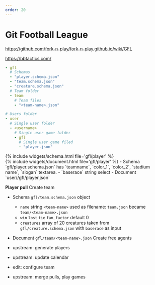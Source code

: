 ```yaml
---
order: 20
---
```


# Git Football League

<https://github.com/fork-n-play/fork-n-play.github.io/wiki/GFL>

<https://bbtactics.com/>
```yml
- gfl
  # Schemas
  - "player.schema.json"
  - "team.schema.json"
  - "creature.schema.json"
  # Team folder
  - team
    # Team files
    - "<team-name>.json"

# Users folder
- user
  # Single user folder
  - <username>
    # Single user game folder
    - gfl
      # Single user game filed
      - "player.json"
```
<div class="role-admin">
{% include widgets/schema.html file='gfl/player' %}
</div>
{% include widgets/document.html file='gfl/player' %}
- Schema `gfl/player.schema.json` has `teamname`, `color_1`, `color_2`, `stadium name`, `slogan` textarea.
- `baserace` string select 
- Document `user/<username>/gfl/player.json`

**Player pull**
Create team
- Schema `gfl/team.schema.json` object
  - `name` string `<team-name>` used as filename: `team.json` became `team/<team-name>.json`
  - `win` `lost` `tie` `fan_factor` default 0
  - `creatures` array of 20 creatures taken from `gfl/creature.schema.json` with `baserace` as input
- Document `gfl/team/<team-name>.json`
Create free agents

- upstream: generate players
- upstream: update calendar
- edit: configure team
- upstream: merge pulls, play games

